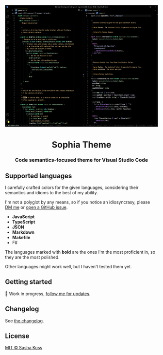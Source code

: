 <div align="center">
  <img alt="Superstate logo" height="400" src="./preview.png" />

  <h1>Sophia Theme</h1>

  <h3>Code semantics-focused theme for Visual Studio Code</h3>
</div>

## Supported languages

I carefully crafted colors for the given languages, considering their semantics and idioms to the best of my ability.

I'm not a polyglot by any means, so if you notice an idiosyncrasy, please [DM me](https://twitter.com/kossnocorp) or [open a GitHub issue](https://github.com/kossnocorp/sophia/issues/new).

- **JavaScript**
- **TypeScript**
- **JSON**
- **Markdown**
- **Makefile**
- F#

The languages marked with **bold** are the ones I'm the most proficient in, so they are the most polished.

Other languages might work well, but I haven't tested them yet.

## Getting started

🚧 Work in progress, [follow me for updates](https://twitter.com/kossnocorp).

## Changelog

See [the changelog](./CHANGELOG.md).

## License

[MIT © Sasha Koss](https://kossnocorp.mit-license.org/)
